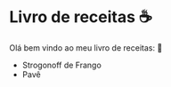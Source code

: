 # Livro de receitas :coffee:

Olá bem vindo ao meu livro de receitas: :book:

- Strogonoff de Frango
- Pavê
